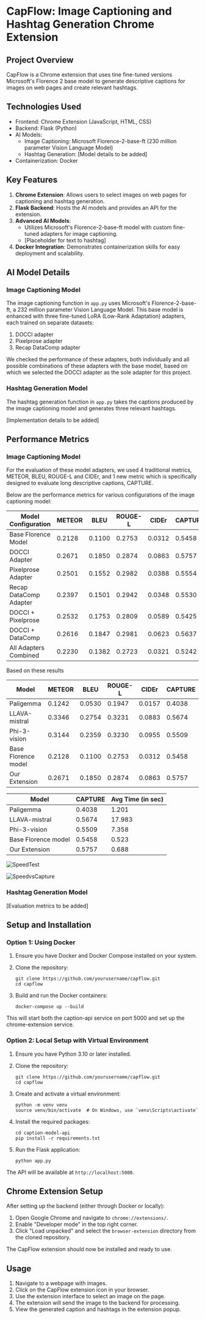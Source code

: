 # CapFlow: Image Captioning and Hashtag Generation Chrome Extension

## Project Overview

CapFlow is a Chrome extension that uses tine fine-tuned versions Microsoft's Florence 2 base model to generate descriptive captions for images on web pages and create relevant hashtags. 


## Technologies Used

- Frontend: Chrome Extension (JavaScript, HTML, CSS)
- Backend: Flask (Python)
- AI Models:
  - Image Captioning: Microsoft Florence-2-base-ft (230 million parameter Vision Language Model)
  - Hashtag Generation: [Model details to be added]
- Containerization: Docker

## Key Features

1. **Chrome Extension**: Allows users to select images on web pages for captioning and hashtag generation.
2. **Flask Backend**: Hosts the AI models and provides an API for the extension.
3. **Advanced AI Models**: 
   - Utilizes Microsoft's Florence-2-base-ft model with custom fine-tuned adapters for image captioning.
   - [Placeholder for text to hashtag]
4. **Docker Integration**: Demonstrates containerization skills for easy deployment and scalability.

## AI Model Details

### Image Captioning Model

The image captioning function in `app.py` uses Microsoft's Florence-2-base-ft, a 232 million parameter Vision Language Model. This base model is enhanced with three fine-tuned LoRA (Low-Rank Adaptation) adapters, each trained on separate datasets:

1. DOCCI adapter
2. Pixelprose adapter
3. Recap DataComp adapter

We checked the performance of these adapters, both individually and all possible combinations of these adapters with the base model, based on which we selected the DOCCI adapter as the sole adapter for this project.  

### Hashtag Generation Model

The hashtag generation function in `app.py` takes the captions produced by the image captioning model and generates three relevant hashtags. 

[Implementation details to be added]

## Performance Metrics

### Image Captioning Model

For the evaluation of these model adapters, we used 4 traditional metrics, METEOR, BLEU, ROUGE-L and CIDEr, and 1 new metric which is specifically designed to evaluate long descriptive captions, CAPTURE.

Below are the performance metrics for various configurations of the image captioning model:

| Model Configuration | METEOR | BLEU | ROUGE-L | CIDEr | CAPTURE |
|---------------------|--------|------|---------|-------|---------|
| Base Florence Model | 0.2128 | 0.1100 | 0.2753 | 0.0312 | 0.5458 |
| DOCCI Adapter | 0.2671 | 0.1850 | 0.2874 | 0.0863 | 0.5757 |
| Pixelprose Adapter | 0.2501 | 0.1552 | 0.2982 | 0.0388 | 0.5554 |
| Recap DataComp Adapter | 0.2397 | 0.1501 | 0.2942 | 0.0348 | 0.5530 |
| DOCCI + Pixelprose | 0.2532 | 0.1753 | 0.2809 | 0.0589 | 0.5425 |
| DOCCI + DataComp | 0.2616 | 0.1847 | 0.2981 | 0.0623 | 0.5637 |
| All Adapters Combined | 0.2230 | 0.1382 | 0.2723 | 0.0321 | 0.5242 |

Based on these results


| Model               | METEOR | BLEU   | ROUGE-L | CIDEr  | CAPTURE | 
|---------------------|--------|--------|---------|--------|---------|
| Paligemma           | 0.1242 | 0.0530 | 0.1947  | 0.0157 | 0.4038  |
| LLAVA-mistral       | 0.3346 | 0.2754 | 0.3231  | 0.0883 | 0.5674  |
| Phi-3-vision        | 0.3144 | 0.2359 | 0.3230  | 0.0955 | 0.5509  |
| Base Florence model | 0.2128 | 0.1100 | 0.2753  | 0.0312 | 0.5458  |
| Our Extension       | 0.2671 | 0.1850 | 0.2874  | 0.0863 | 0.5757  |


| Model               | CAPTURE | Avg Time (in sec)   |
|---------------------|--------|--------|
| Paligemma           | 0.4038 | 1.201 |
| LLAVA-mistral       | 0.5674 | 17.983 |
| Phi-3-vision        | 0.5509 | 7.358 |
| Base Florence model | 0.5458 | 0.523 |
| Our Extension       | 0.5757 | 0.688 |


![SpeedTest](https://github.com/user-attachments/assets/fe754587-e57d-47ee-b675-ac8cccd1a3c4)

![SpeedvsCapture](https://github.com/user-attachments/assets/dbc48be0-d69d-444c-a5df-14bb1fe1e865)



### Hashtag Generation Model

[Evaluation metrics to be added]

## Setup and Installation

### Option 1: Using Docker

1. Ensure you have Docker and Docker Compose installed on your system.

2. Clone the repository:
   ```
   git clone https://github.com/yourusername/capflow.git
   cd capflow
   ```

3. Build and run the Docker containers:
   ```
   docker-compose up --build
   ```

This will start both the caption-api service on port 5000 and set up the chrome-extension service.

### Option 2: Local Setup with Virtual Environment

1. Ensure you have Python 3.10 or later installed.

2. Clone the repository:
   ```
   git clone https://github.com/yourusername/capflow.git
   cd capflow
   ```

3. Create and activate a virtual environment:
   ```
   python -m venv venv
   source venv/bin/activate  # On Windows, use `venv\Scripts\activate`
   ```

4. Install the required packages:
   ```
   cd caption-model-api
   pip install -r requirements.txt
   ```

5. Run the Flask application:
   ```
   python app.py
   ```

The API will be available at `http://localhost:5000`.

## Chrome Extension Setup

After setting up the backend (either through Docker or locally):

1. Open Google Chrome and navigate to `chrome://extensions/`.
2. Enable "Developer mode" in the top right corner.
3. Click "Load unpacked" and select the `browser-extension` directory from the cloned repository.

The CapFlow extension should now be installed and ready to use.

## Usage

1. Navigate to a webpage with images.
2. Click on the CapFlow extension icon in your browser.
3. Use the extension interface to select an image on the page.
4. The extension will send the image to the backend for processing.
5. View the generated caption and hashtags in the extension popup.
